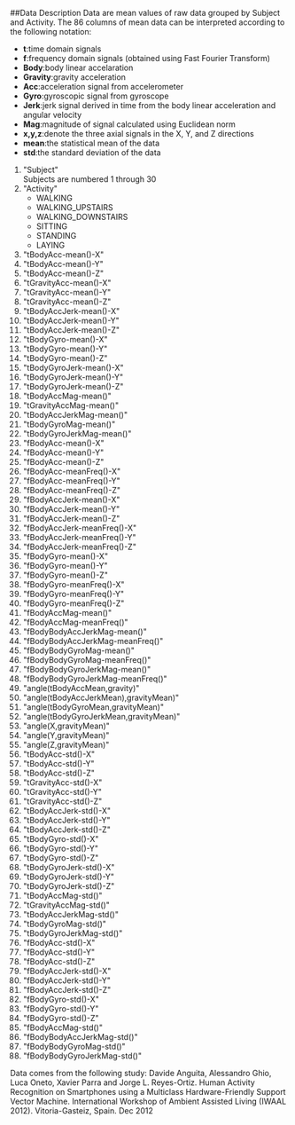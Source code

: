 ##Data Description
Data are mean values of raw data grouped by Subject and Activity.  The 86 columns of mean data can be interpreted according to the following notation:
<ul>
<li><b>t</b>:time domain signals</li>
<li><b>f</b>:frequency domain signals (obtained using Fast Fourier Transform)</li>
<li><b>Body</b>:body linear accelaration</li>
<li><b>Gravity</b>:gravity acceleration</li>
<li><b>Acc</b>:acceleration signal from accelerometer</li>
<li><b>Gyro</b>:gyroscopic signal from gyroscope</li>
<li><b>Jerk</b>:jerk signal derived in time from the body linear acceleration and angular velocity</li>
<li><b>Mag</b>:magnitude of signal calculated using Euclidean norm</li>
<li><b>x,y,z</b>:denote the three axial signals in the X, Y, and Z directions</li>
<li><b>mean</b>:the statistical mean of the data</li>
<li><b>std</b>:the standard deviation of the data</li>
</ul>
<ol>
<li>"Subject"</li>
Subjects are numbered 1 through 30
<li>"Activity"
    <ul>
    <li>WALKING</li>
    <li>WALKING_UPSTAIRS</li>
    <li>WALKING_DOWNSTAIRS</li>
    <li>SITTING</li>
    <li>STANDING</li>
    <li>LAYING</li>
    </ul> </li>
<li>"tBodyAcc-mean()-X"</li>
<li>"tBodyAcc-mean()-Y"</li>
<li>"tBodyAcc-mean()-Z"</li>
<li>"tGravityAcc-mean()-X"</li>
<li>"tGravityAcc-mean()-Y"</li>
<li>"tGravityAcc-mean()-Z"</li>
<li>"tBodyAccJerk-mean()-X"</li>
<li>"tBodyAccJerk-mean()-Y"</li>
<li>"tBodyAccJerk-mean()-Z"</li>
<li>"tBodyGyro-mean()-X"</li>
<li>"tBodyGyro-mean()-Y"</li>
<li>"tBodyGyro-mean()-Z"</li>
<li>"tBodyGyroJerk-mean()-X"</li>
<li>"tBodyGyroJerk-mean()-Y"</li>
<li>"tBodyGyroJerk-mean()-Z"</li>
<li>"tBodyAccMag-mean()"</li>
<li>"tGravityAccMag-mean()"</li>
<li>"tBodyAccJerkMag-mean()"</li>
<li>"tBodyGyroMag-mean()"</li>
<li>"tBodyGyroJerkMag-mean()"</li>
<li>"fBodyAcc-mean()-X"</li>
<li>"fBodyAcc-mean()-Y"</li>
<li>"fBodyAcc-mean()-Z"</li>
<li>"fBodyAcc-meanFreq()-X"</li>
<li>"fBodyAcc-meanFreq()-Y"</li>
<li>"fBodyAcc-meanFreq()-Z"</li>
<li>"fBodyAccJerk-mean()-X"</li>
<li>"fBodyAccJerk-mean()-Y"</li>
<li>"fBodyAccJerk-mean()-Z"</li>
<li>"fBodyAccJerk-meanFreq()-X"</li>
<li>"fBodyAccJerk-meanFreq()-Y"</li>
<li>"fBodyAccJerk-meanFreq()-Z"</li>
<li>"fBodyGyro-mean()-X"</li>
<li>"fBodyGyro-mean()-Y"</li>
<li>"fBodyGyro-mean()-Z"</li>
<li>"fBodyGyro-meanFreq()-X"</li>
<li>"fBodyGyro-meanFreq()-Y"</li>
<li>"fBodyGyro-meanFreq()-Z"</li>
<li>"fBodyAccMag-mean()"</li>
<li>"fBodyAccMag-meanFreq()"</li>
<li>"fBodyBodyAccJerkMag-mean()"</li>
<li>"fBodyBodyAccJerkMag-meanFreq()"</li>
<li>"fBodyBodyGyroMag-mean()"</li>
<li>"fBodyBodyGyroMag-meanFreq()"</li>
<li>"fBodyBodyGyroJerkMag-mean()"</li>
<li>"fBodyBodyGyroJerkMag-meanFreq()"</li>
<li>"angle(tBodyAccMean,gravity)"</li>
<li>"angle(tBodyAccJerkMean),gravityMean)"</li>
<li>"angle(tBodyGyroMean,gravityMean)"</li>
<li>"angle(tBodyGyroJerkMean,gravityMean)"</li>
<li>"angle(X,gravityMean)"</li>
<li>"angle(Y,gravityMean)"</li>
<li>"angle(Z,gravityMean)"</li>
<li>"tBodyAcc-std()-X"</li>
<li>"tBodyAcc-std()-Y"</li>
<li>"tBodyAcc-std()-Z"</li>
<li>"tGravityAcc-std()-X"</li>
<li>"tGravityAcc-std()-Y"</li>
<li>"tGravityAcc-std()-Z"</li>
<li>"tBodyAccJerk-std()-X"</li>
<li>"tBodyAccJerk-std()-Y"</li>
<li>"tBodyAccJerk-std()-Z"</li>
<li>"tBodyGyro-std()-X"</li>
<li>"tBodyGyro-std()-Y"</li>
<li>"tBodyGyro-std()-Z"</li>
<li>"tBodyGyroJerk-std()-X"</li>
<li>"tBodyGyroJerk-std()-Y"</li>
<li>"tBodyGyroJerk-std()-Z"</li>
<li>"tBodyAccMag-std()"</li>
<li>"tGravityAccMag-std()"</li>
<li>"tBodyAccJerkMag-std()"</li>
<li>"tBodyGyroMag-std()"</li>
<li>"tBodyGyroJerkMag-std()"</li>
<li>"fBodyAcc-std()-X"</li>
<li>"fBodyAcc-std()-Y"</li>
<li>"fBodyAcc-std()-Z"</li>
<li>"fBodyAccJerk-std()-X"</li>
<li>"fBodyAccJerk-std()-Y"</li>
<li>"fBodyAccJerk-std()-Z"</li>
<li>"fBodyGyro-std()-X"</li>
<li>"fBodyGyro-std()-Y"</li>
<li>"fBodyGyro-std()-Z"</li>
<li>"fBodyAccMag-std()"</li>
<li>"fBodyBodyAccJerkMag-std()"</li>
<li>"fBodyBodyGyroMag-std()"</li>
<li>"fBodyBodyGyroJerkMag-std()"</li>
</ol>

Data comes from the following study: Davide Anguita, Alessandro Ghio, Luca Oneto, Xavier Parra and Jorge L. Reyes-Ortiz. Human Activity Recognition on Smartphones using a Multiclass Hardware-Friendly Support Vector Machine. International Workshop of Ambient Assisted Living (IWAAL 2012). Vitoria-Gasteiz, Spain. Dec 2012
